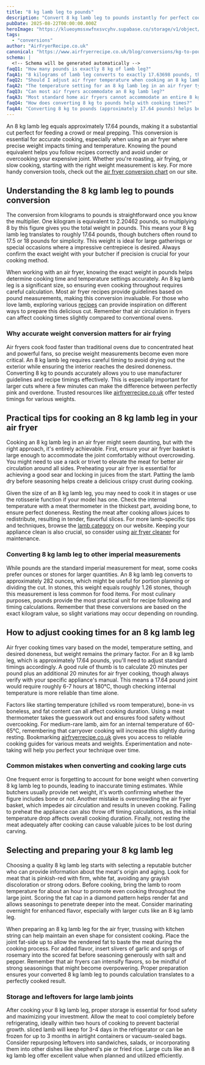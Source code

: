 ```yaml
---
title: "8 kg lamb leg to pounds"
description: "Convert 8 kg lamb leg to pounds instantly for perfect cooking times and temperatures in your air fryer. Get juicy, evenly cooked results every time."
pubDate: 2025-08-22T00:00:00.000Z
heroImage: "https://klueoymssxwfnxsvcyhv.supabase.co/storage/v1/object/public/Shmucket/8-kg-lamb-leg-to-pounds.webp"
tags:
  - "conversions"
author: "AirFryerRecipe.co.uk"
canonical: "https://www.airfryerrecipe.co.uk/blog/conversions/kg-to-pounds/8-kg-lamb-leg-to-pounds"
schema: |
  <!-- Schema will be generated automatically -->
faqQ1: "How many pounds is exactly 8 kg of lamb leg?"
faqA1: "8 kilograms of lamb leg converts to exactly 17.63698 pounds, though for practical cooking purposes, this is typically rounded to 17.6 or 17.5 pounds. Butchers and recipes often use these rounded figures to simplify measurements and calculations. When working with air fryer recipes, this slight rounding won't significantly impact your cooking results."
faqQ2: "Should I adjust air fryer temperature when cooking an 8 kg lamb leg?"
faqA2: "The temperature setting for an 8 kg lamb leg in an air fryer typically remains the same as for smaller cuts, usually between 180-200°C. However, you will need to significantly increase the cooking time to ensure the interior reaches the proper temperature without burning the exterior. Using a meat thermometer is crucial for large cuts like this to achieve perfect doneness throughout the joint."
faqQ3: "Can most air fryers accommodate an 8 kg lamb leg?"
faqA3: "Most standard home air fryers cannot accommodate an entire 8 kg lamb leg due to size constraints. You may need to use a larger countertop oven-style air fryer or consider cutting the joint into smaller portions that fit your appliance. Some cooks opt to use the rotisserie function if available, which can handle larger cuts more effectively than the basket method."
faqQ4: "How does converting 8 kg to pounds help with cooking times?"
faqA4: "Converting 8 kg to pounds (approximately 17.64 pounds) helps because most air fryer recipes and manufacturer guidelines provide cooking times based on pound measurements. This conversion allows you to accurately calculate the required cooking duration, typically using the standard formula of minutes per pound. Without this conversion, you might significantly under or overcook your expensive lamb joint, resulting in less than ideal results."
---
```

<p>An 8 kg lamb leg equals approximately 17.64 pounds, making it a substantial cut perfect for feeding a crowd or meal prepping. This conversion is essential for accurate cooking, especially when using an air fryer where precise weight impacts timing and temperature. Knowing the pound equivalent helps you follow recipes correctly and avoid under or overcooking your expensive joint. Whether you're roasting, air frying, or slow cooking, starting with the right weight measurement is key. For more handy conversion tools, check out the <a href="https://www.airfryerrecipe.co.uk/air-fryer-conversion-chart">air fryer conversion chart</a> on our site.</p>

<h2>Understanding the 8 kg lamb leg to pounds conversion</h2>
<p>The conversion from kilograms to pounds is straightforward once you know the multiplier. One kilogram is equivalent to 2.20462 pounds, so multiplying 8 by this figure gives you the total weight in pounds. This means your 8 kg lamb leg translates to roughly 17.64 pounds, though butchers often round to 17.5 or 18 pounds for simplicity. This weight is ideal for large gatherings or special occasions where a impressive centrepiece is desired. Always confirm the exact weight with your butcher if precision is crucial for your cooking method.</p>

<p>When working with an air fryer, knowing the exact weight in pounds helps determine cooking time and temperature settings accurately. An 8 kg lamb leg is a significant size, so ensuring even cooking throughout requires careful calculation. Most air fryer recipes provide guidelines based on pound measurements, making this conversion invaluable. For those who love lamb, exploring various <a href="https://www.airfryerrecipe.co.uk/recipes">recipes</a> can provide inspiration on different ways to prepare this delicious cut. Remember that air circulation in fryers can affect cooking times slightly compared to conventional ovens.</p>

<h3>Why accurate weight conversion matters for air frying</h3>
<p>Air fryers cook food faster than traditional ovens due to concentrated heat and powerful fans, so precise weight measurements become even more critical. An 8 kg lamb leg requires careful timing to avoid drying out the exterior while ensuring the interior reaches the desired doneness. Converting 8 kg to pounds accurately allows you to use manufacturer guidelines and recipe timings effectively. This is especially important for larger cuts where a few minutes can make the difference between perfectly pink and overdone. Trusted resources like <a href="https://www.airfryerrecipe.co.uk/">airfryerrecipe.co.uk</a> offer tested timings for various weights.</p>

<h2>Practical tips for cooking an 8 kg lamb leg in your air fryer</h2>
<p>Cooking an 8 kg lamb leg in an air fryer might seem daunting, but with the right approach, it's entirely achievable. First, ensure your air fryer basket is large enough to accommodate the joint comfortably without overcrowding. You might need to use a rack or trivet to elevate the meat for better air circulation around all sides. Preheating your air fryer is essential for achieving a good sear and locking in juices from the start. Patting the lamb dry before seasoning helps create a delicious crispy crust during cooking.</p>

<p>Given the size of an 8 kg lamb leg, you may need to cook it in stages or use the rotisserie function if your model has one. Check the internal temperature with a meat thermometer in the thickest part, avoiding bone, to ensure perfect doneness. Resting the meat after cooking allows juices to redistribute, resulting in tender, flavorful slices. For more lamb-specific tips and techniques, browse the <a href="https://www.airfryerrecipe.co.uk/recipe-category/lamb">lamb category</a> on our website. Keeping your appliance clean is also crucial, so consider using <a href="https://www.airfryerrecipe.co.uk/air-fryer-cleaner">air fryer cleaner</a> for maintenance.</p>

<h3>Converting 8 kg lamb leg to other imperial measurements</h3>
<p>While pounds are the standard imperial measurement for meat, some cooks prefer ounces or stones for larger quantities. An 8 kg lamb leg converts to approximately 282 ounces, which might be useful for portion planning or dividing the cut. In stones, this weight equals roughly 1.26 stones, though this measurement is less common for food items. For most culinary purposes, pounds provide the most practical unit for recipe following and timing calculations. Remember that these conversions are based on the exact kilogram value, so slight variations may occur depending on rounding.</p>

<h2>How to adjust cooking times for an 8 kg lamb leg</h2>
<p>Air fryer cooking times vary based on the model, temperature setting, and desired doneness, but weight remains the primary factor. For an 8 kg lamb leg, which is approximately 17.64 pounds, you'll need to adjust standard timings accordingly. A good rule of thumb is to calculate 20 minutes per pound plus an additional 20 minutes for air fryer cooking, though always verify with your specific appliance's manual. This means a 17.64 pound joint would require roughly 6-7 hours at 180°C, though checking internal temperature is more reliable than time alone.</p>

<p>Factors like starting temperature (chilled vs room temperature), bone-in vs boneless, and fat content can all affect cooking duration. Using a meat thermometer takes the guesswork out and ensures food safety without overcooking. For medium-rare lamb, aim for an internal temperature of 60-65°C, remembering that carryover cooking will increase this slightly during resting. Bookmarking <a href="https://www.airfryerrecipe.co.uk/">airfryerrecipe.co.uk</a> gives you access to reliable cooking guides for various meats and weights. Experimentation and note-taking will help you perfect your technique over time.</p>

<h3>Common mistakes when converting and cooking large cuts</h3>
<p>One frequent error is forgetting to account for bone weight when converting 8 kg lamb leg to pounds, leading to inaccurate timing estimates. While butchers usually provide net weight, it's worth confirming whether the figure includes bone or not. Another mistake is overcrowding the air fryer basket, which impedes air circulation and results in uneven cooking. Failing to preheat the appliance can also throw off timing calculations, as the initial temperature drop affects overall cooking duration. Finally, not resting the meat adequately after cooking can cause valuable juices to be lost during carving.</p>

<h2>Selecting and preparing your 8 kg lamb leg</h2>
<p>Choosing a quality 8 kg lamb leg starts with selecting a reputable butcher who can provide information about the meat's origin and aging. Look for meat that is pinkish-red with firm, white fat, avoiding any grayish discoloration or strong odors. Before cooking, bring the lamb to room temperature for about an hour to promote even cooking throughout the large joint. Scoring the fat cap in a diamond pattern helps render fat and allows seasonings to penetrate deeper into the meat. Consider marinating overnight for enhanced flavor, especially with larger cuts like an 8 kg lamb leg.</p>

<p>When preparing an 8 kg lamb leg for the air fryer, trussing with kitchen string can help maintain an even shape for consistent cooking. Place the joint fat-side up to allow the rendered fat to baste the meat during the cooking process. For added flavor, insert slivers of garlic and sprigs of rosemary into the scored fat before seasoning generously with salt and pepper. Remember that air fryers can intensify flavors, so be mindful of strong seasonings that might become overpowering. Proper preparation ensures your converted 8 kg lamb leg to pounds calculation translates to a perfectly cooked result.</p>

<h3>Storage and leftovers for large lamb joints</h3>
<p>After cooking your 8 kg lamb leg, proper storage is essential for food safety and maximizing your investment. Allow the meat to cool completely before refrigerating, ideally within two hours of cooking to prevent bacterial growth. sliced lamb will keep for 3-4 days in the refrigerator or can be frozen for up to 3 months in airtight containers or vacuum-sealed bags. Consider repurposing leftovers into sandwiches, salads, or incorporating them into other dishes like shepherd's pie or fried rice. Large cuts like an 8 kg lamb leg offer excellent value when planned and utilized efficiently.</p>
